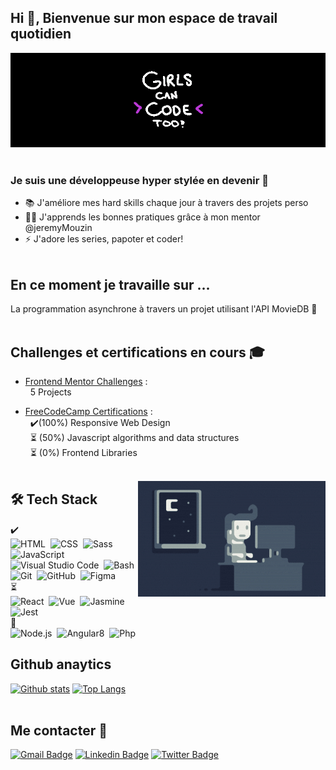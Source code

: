 


## Hi 👋, Bienvenue sur mon espace de travail quotidien 

<img alt="banner" title="banner" src="https://raw.githubusercontent.com/VirginieBouvarel/VirginieBouvarel/master/img/banner-girlscancodeto.gif"><br><br>
 

### Je suis une développeuse hyper stylée en devenir 🙌

- 📚 J'améliore mes hard skills chaque jour à travers des projets perso 
- 👨‍🏫 J'apprends les bonnes pratiques grâce à mon mentor @jeremyMouzin
- ⚡ J'adore les series, papoter et coder!<br><br>


## En ce moment je travaille sur ...
La programmation asynchrone à travers un projet utilisant l'API MovieDB 🎥<br><br>


## Challenges et certifications en cours 🎓

- [Frontend Mentor Challenges](https://www.frontendmentor.io/profile/VirginieBouvarel/solutions) :   
    &nbsp;&nbsp;5 Projects

- [FreeCodeCamp Certifications](https://www.freecodecamp.org/virbaya) :   
    &nbsp;&nbsp;✔️(100%) Responsive Web Design   
    &nbsp;&nbsp;⏳&nbsp;(50%) Javascript algorithms and data structures  
    &nbsp;&nbsp;⏳&nbsp;(0%) Frontend Libraries<br><br>
    
    
<img alt="Night Coding" src="https://raw.githubusercontent.com/AVS1508/AVS1508/master/assets/Night-Coding.gif" align="right"/>  

## 🛠 Tech Stack

✔️\
![HTML](https://img.shields.io/badge/-HTML-05122A?style=flat&logo=HTML5&logoColor=white)&nbsp;
![CSS](https://img.shields.io/badge/-CSS-05122A?style=flat&logo=CSS3&logoColor=white)&nbsp;
![Sass](https://img.shields.io/badge/-Sass-05122A?style=flat&logo=Sass&logoColor=white)&nbsp;
![JavaScript](https://img.shields.io/badge/-JavaScript-05122A?style=flat&logo=javascript&logoColor=white)\
![Visual Studio Code](https://img.shields.io/badge/-VSCode-05122A?style=flat&logo=visual-studio-code&logoColor=white)&nbsp;
![Bash](https://img.shields.io/badge/-Bash-05122A?style=flat&logo=powershell&logoColor=white)&nbsp;
![Git](https://img.shields.io/badge/-Git-05122A?style=flat&logo=git&logoColor=white)&nbsp;
![GitHub](https://img.shields.io/badge/-GitHub-05122A?style=flat&logo=github&logoColor=white)&nbsp;
![Figma](https://img.shields.io/badge/-Figma-05122A?style=flat&logo=figma&logoColor=white)\
⏳\
![React](https://img.shields.io/badge/-React-05122A?style=flat&logo=react&logoColor=white)&nbsp;
![Vue](https://img.shields.io/badge/-Vue-05122A?style=flat&logo=vue&logoColor=white)&nbsp;
![Jasmine](https://img.shields.io/badge/-Jasmine-05122A?style=flat&logo=jasmine&logoColor=white)&nbsp;
![Jest](https://img.shields.io/badge/-Jest-05122A?style=flat&logo=jest&logoColor=white)\
👀\
![Node.js](https://img.shields.io/badge/-Node-05122A?style=flat&logo=node.js&logoColor=white)&nbsp;
![Angular8](https://img.shields.io/badge/-Angular8-05122A?style=flat&logo=angular&logoColor=white)&nbsp;
![Php](https://img.shields.io/badge/-PHP-05122A?style=flat&logo=php&logoColor=white)


## Github anaytics 

[![Github stats](https://github-readme-stats.vercel.app/api?username=virginiebouvarel&show_icons=true&include_all_commits=true&theme=tokyonight)](https://github.com/virginiebouvarel/github-readme-stats) [![Top Langs](https://github-readme-stats.vercel.app/api/top-langs/?username=virginiebouvarel&layout=compact&theme=tokyonight)](https://github.com/virginiebouvarel/github-readme-stats)<br><br>


## Me contacter 💬

[![Gmail Badge](https://img.shields.io/badge/-vbouvarel@lilo.org-c14438?style=flat&logo=Gmail&logoColor=white&link=mailto:vbouvarel@lilo.org)](mailto:vbouvarel@lilo.org) [![Linkedin Badge](https://img.shields.io/badge/-virginiebouvarel-blue?style=flat&logo=Linkedin&logoColor=white&link=https://www.linkedin.com/in/virginiebouvarel/)](https://www.linkedin.com/in/virginiebouvarel/) [![Twitter Badge](https://img.shields.io/badge/-vbouvarel-blue?style=flat&logo=Twitter&logoColor=white&link=https://twitter.com/vbouvarel)](https://twitter.com/vbouvarel)



